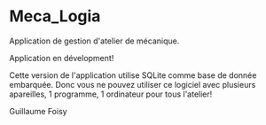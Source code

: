 # Meca_Logia
Application de gestion d'atelier de mécanique.

Application en dévelopment!

Cette version de l'application utilise SQLite comme base de donnée embarquée.
Donc vous ne pouvez utiliser ce logiciel avec plusieurs apareilles, 1 programme, 1 ordinateur pour tous l'atelier!

Guillaume Foisy
